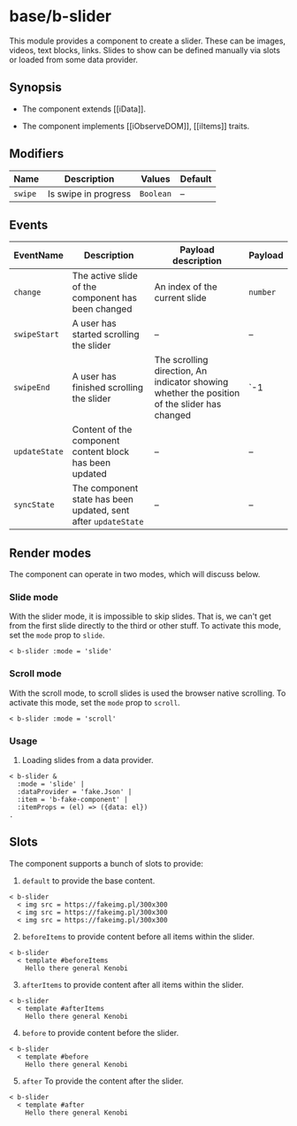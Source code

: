 # base/b-slider

This module provides a component to create a slider. These can be images, videos, text blocks, links.
Slides to show can be defined manually via slots or loaded from some data provider.

## Synopsis

* The component extends [[iData]].

* The component implements [[iObserveDOM]], [[iItems]] traits.

## Modifiers

| Name         | Description            | Values    | Default |
| ------------ | ---------------------- | ----------| ------- |
| `swipe`      | Is swipe in progress   | `Boolean` | –       |

## Events

| EventName         | Description                                                    | Payload description                                                                          | Payload                 |
| ----------------- | -------------------------------------------------------------- | -------------------------------------------------------------------------------------------- | ----------------------- |
| `change`          | The active slide of the component has been changed             | An index of the current slide                                                                | `number`                |
| `swipeStart`      | A user has started scrolling the slider                        | –                                                                                            | –                       |
| `swipeEnd`        | A user has finished scrolling the slider                       | The scrolling direction, An indicator showing whether the position of the slider has changed | `-1 | 0 | 1`, `Boolean` |
| `updateState`     | Content of the component content block has been updated        | –                                                                                            | –                       |
| `syncState`       | The component state has been updated, sent after `updateState` | –                                                                                            | –                       |

## Render modes

The component can operate in two modes, which will discuss below.

### Slide mode

With the slider mode, it is impossible to skip slides. That is, we can't get from the first slide directly to the third or other stuff.
To activate this mode, set the `mode` prop to `slide`.

```
< b-slider :mode = 'slide'
```

### Scroll mode

With the scroll mode, to scroll slides is used the browser native scrolling.
To activate this mode, set the `mode` prop to `scroll`.

```
< b-slider :mode = 'scroll'
```

### Usage

1. Loading slides from a data provider.

```
< b-slider &
  :mode = 'slide' |
  :dataProvider = 'fake.Json' |
  :item = 'b-fake-component' |
  :itemProps = (el) => ({data: el})
.
```

## Slots

The component supports a bunch of slots to provide:

1. `default` to provide the base content.

```
< b-slider
  < img src = https://fakeimg.pl/300x300
  < img src = https://fakeimg.pl/300x300
  < img src = https://fakeimg.pl/300x300
```

2. `beforeItems` to provide content before all items within the slider.

```
< b-slider
  < template #beforeItems
    Hello there general Kenobi
```

3. `afterItems` to provide content after all items within the slider.

```
< b-slider
  < template #afterItems
    Hello there general Kenobi
```

4. `before` to provide content before the slider.

```
< b-slider
  < template #before
    Hello there general Kenobi
```

5. `after` To provide the content after the slider.

```
< b-slider
  < template #after
    Hello there general Kenobi
```
